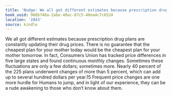 ```yaml
---
title: 'Nudge: We all got different estimates because prescription drug pla…'
book_uuid: 968b748a-2abe-40ac-87c5-40ea4c7c6524
location: '2843'
source: kindle
---
```


We all got different estimates because prescription drug plans are constantly updating their drug prices. There is no guarantee that the cheapest plan for your mother today would be the cheapest plan for your mother tomorrow. In fact, Consumers Union has tracked price differences in five large states and found continuous monthly changes. Sometimes these fluctuations are only a few dollars; sometimes more. Nearly 40 percent of the 225 plans underwent changes of more than 5 percent, which can add up to several hundred dollars per year.15 Frequent price changes are one more hurdle for Humans to jump, and in light of our experience, they can be a rude awakening to those who don’t know about them.